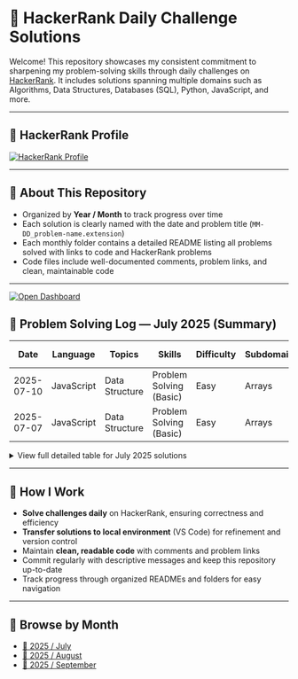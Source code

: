 # 🧠 HackerRank Daily Challenge Solutions

Welcome! This repository showcases my consistent commitment to sharpening my problem-solving skills through daily challenges on [HackerRank](https://www.hackerrank.com/profile/silviuumiron). It includes solutions spanning multiple domains such as Algorithms, Data Structures, Databases (SQL), Python, JavaScript, and more.

---

## 🔗 HackerRank Profile

[![HackerRank Profile](https://img.shields.io/badge/🏆-HackerRank%20Profile-2bbc8a?style=for-the-badge&logo=hackerrank&logoColor=white)](https://www.hackerrank.com/profile/silviuumiron)

---

## 🚀 About This Repository

- Organized by **Year / Month** to track progress over time
- Each solution is clearly named with the date and problem title (`MM-DD_problem-name.extension`)
- Each monthly folder contains a detailed README listing all problems solved with links to code and HackerRank problems
- Code files include well-documented comments, problem links, and clean, maintainable code

---

[![Open Dashboard](https://img.shields.io/badge/🚪-Open%20Dashboard-brightgreen?style=for-the-badge&logo=github&logoColor=white)](https://miron-silviu.github.io/hackerrank-solutions/)

## 📅 Problem Solving Log — July 2025 (Summary)

| Date       | Language   | Topics         | Skills                  | Difficulty | Subdomains | Problem Name       | HackerRank Link                                                             |
| ---------- | ---------- | -------------- | ----------------------- | ---------- | ---------- | ------------------ | --------------------------------------------------------------------------- |
| 2025-07-10 | JavaScript | Data Structure | Problem Solving (Basic) | Easy       | Arrays     | Select All         | [Problem](https://www.hackerrank.com/challenges/select-all/problem)         |
| 2025-07-07 | JavaScript | Data Structure | Problem Solving (Basic) | Easy       | Arrays     | Array Manipulation | [Problem](https://www.hackerrank.com/challenges/array-manipulation/problem) |

<details>
  <summary>View full detailed table for July 2025 solutions</summary>

| Date       | Category | Language   | Problem Name                | Solution Link                                                                                     |
| ---------- | -------- | ---------- | --------------------------- | ------------------------------------------------------------------------------------------------- |
| 2025-07-15 | 10 days  | JavaScript | Day 0: Hello, World!        | [Code](https://www.hackerrank.com/challenges/js10-hello-world/problem?isFullScreen=true)          |
| 2025-07-15 | 10 days  | JavaScript | Day 0: Data Types           | [Code](https://www.hackerrank.com/challenges/js10-data-types/problem?isFullScreen=true)           |
| 2025-07-15 | 10 days  | JavaScript | Day 1: Arithmetic Operators | [Code](https://www.hackerrank.com/challenges/js10-arithmetic-operators/problem?isFullScreen=true) |

<!-- Add more rows here as you solve more problems -->

</details>

---

## 💼 How I Work

- **Solve challenges daily** on HackerRank, ensuring correctness and efficiency
- **Transfer solutions to local environment** (VS Code) for refinement and version control
- Maintain **clean, readable code** with comments and problem links
- Commit regularly with descriptive messages and keep this repository up-to-date
- Track progress through organized READMEs and folders for easy navigation

---

## 📁 Browse by Month

- [📂 2025 / July](./July_2025/)
- [📂 2025 / August](./2025/08_August/)
- [📂 2025 / September](./2025/09_September/)
